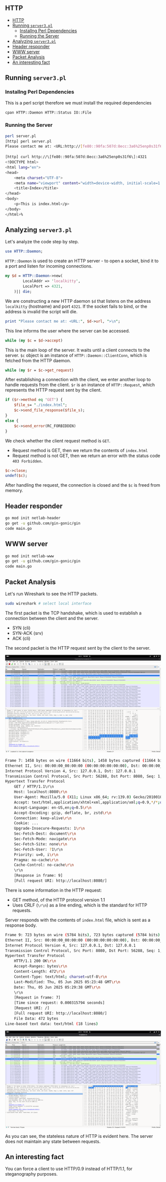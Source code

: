 ## HTTP

- [HTTP](#http)
- [Running `server3.pl`](#running-server3pl)
  - [Installng Perl Dependencies](#installng-perl-dependencies)
  - [Running the Server](#running-the-server)
- [Analyzing `server3.pl`](#analyzing-server3pl)
- [Header responder](#header-responder)
- [WWW server](#www-server)
- [Packet Analysis](#packet-analysis)
- [An interesting fact](#an-interesting-fact)

## Running `server3.pl` 

### Installng Perl Dependencies

This is a perl script therefore we must install the required dependencies

```bash
cpan HTTP::Daemon HTTP::Status IO::File
```

### Running the Server

```bash
perl server.pl
[http] perl server.pl
Please contact me at: <URL:http://[fe80::90fa:507d:8ecc:3a6%25enp0s31f6]:4321/>

[http] curl http://\[fe80::90fa:507d:8ecc:3a6%25enp0s31f6\]:4321
<!DOCTYPE html>
<html lang="en">
<head>
    <meta charset="UTF-8">
    <meta name="viewport" content="width=device-width, initial-scale=1.0">
    <title>Index</title>
</head>
<body>
    <p>This is index.html</p>
</body>
</html>% 
```

## Analyzing `server3.pl`

Let's analyze the code step by step.

```perl
use HTTP::Daemon;
```

`HTTP::Daemon` is used to create an HTTP server - to open a socket, bind it to a port and listen for incoming connections.

```perl
my $d = HTTP::Daemon->new(
        LocalAddr => 'localkitty',
        LocalPort => 4321,
    )|| die;
```

We are constructing a new HTTP daemon `$d` that listens on the address `localkitty` (hostname) and port `4321`. If the socket fails to bind, or the address is invalid the script will die.

```perl
print "Please contact me at: <URL:", $d->url, ">\n";
```

This line informs the user where the server can be accessed.

```perl
while (my $c = $d->accept)
```

This is the main loop of the server. It waits until a client connects to the server.
`$c` object is an instance of `HTTP::Daemon::ClientConn`, which is fetched from the HTTP daemon.

```perl
while (my $r = $c->get_request)
```

After establishing a connection with the client, we enter another loop to handle requests from the client. 
`$r` is an instance of `HTTP::Request`, which represents the HTTP request sent by the client.

```perl
if ($r->method eq 'GET') {    
    $file_s= "./index.html";
    $c->send_file_response($file_s);
}
else {
    $c->send_error(RC_FORBIDDEN)
}
```

We check whether the client request method is `GET`. 
- Request method is GET, then we return the contents of `index.html`
- Request method is not GET, then we return an error with the status code `403 Forbidden`.

```perl
$c->close;
undef($c);
```

After handling the request, the connection is closed and the `$c` is freed from memory.

## Header responder

```bash
go mod init netlab-header
go get -u github.com/gin-gonic/gin
code main.go
```

## WWW server

```bash
go mod init netlab-www
go get -u github.com/gin-gonic/gin
code main.go
```

## Packet Analysis

Let's run Wireshark to see the HTTP packets.

```bash
sudo wireshark # select local interface
```

The first packet is the TCP handshake, which is used to establish a connection between the client and the server.
- SYN (cli)
- SYN-ACK (srv)
- ACK (cli)

The second packet is the HTTP request sent by the client to the server.

![GET /HTTP/1.1](wireshark.png)

```bash
Frame 7: 1458 bytes on wire (11664 bits), 1458 bytes captured (11664 bits) on interface lo, id 0
Ethernet II, Src: 00:00:00_00:00:00 (00:00:00:00:00:00), Dst: 00:00:00_00:00:00 (00:00:00:00:00:00)
Internet Protocol Version 4, Src: 127.0.0.1, Dst: 127.0.0.1
Transmission Control Protocol, Src Port: 56288, Dst Port: 8080, Seq: 1, Ack: 1, Len: 1392
Hypertext Transfer Protocol
    GET / HTTP/1.1\r\n
    Host: localhost:8080\r\n
    User-Agent: Mozilla/5.0 (X11; Linux x86_64; rv:139.0) Gecko/20100101 Firefox/139.0\r\n
    Accept: text/html,application/xhtml+xml,application/xml;q=0.9,*/*;q=0.8\r\n
    Accept-Language: en-US,en;q=0.5\r\n
    Accept-Encoding: gzip, deflate, br, zstd\r\n
    Connection: keep-alive\r\n
    Cookie: ...
    Upgrade-Insecure-Requests: 1\r\n
    Sec-Fetch-Dest: document\r\n
    Sec-Fetch-Mode: navigate\r\n
    Sec-Fetch-Site: none\r\n
    Sec-Fetch-User: ?1\r\n
    Priority: u=0, i\r\n
    Pragma: no-cache\r\n
    Cache-Control: no-cache\r\n
    \r\n
    [Response in frame: 9]
    [Full request URI: http://localhost:8080/]
```

There is some information in the HTTP request:
- GET method, of the HTTP protocol version 1.1
- Uses CRLF (`\r\n`) as a line ending, which is the standard for HTTP requests.

Server responds with the contents of `index.html` file, which is sent as a response body.

```bash
Frame 9: 723 bytes on wire (5784 bits), 723 bytes captured (5784 bits) on interface lo, id 0
Ethernet II, Src: 00:00:00_00:00:00 (00:00:00:00:00:00), Dst: 00:00:00_00:00:00 (00:00:00:00:00:00)
Internet Protocol Version 4, Src: 127.0.0.1, Dst: 127.0.0.1
Transmission Control Protocol, Src Port: 8080, Dst Port: 56288, Seq: 1, Ack: 1393, Len: 657
Hypertext Transfer Protocol
    HTTP/1.1 200 OK\r\n
    Accept-Ranges: bytes\r\n
    Content-Length: 472\r\n
    Content-Type: text/html; charset=utf-8\r\n
    Last-Modified: Thu, 05 Jun 2025 05:23:48 GMT\r\n
    Date: Thu, 05 Jun 2025 05:29:38 GMT\r\n
    \r\n
    [Request in frame: 7]
    [Time since request: 0.000315794 seconds]
    [Request URI: /]
    [Full request URI: http://localhost:8080/]
    File Data: 472 bytes
Line-based text data: text/html (18 lines)
```

![HTTP Response Status OK](wireshark2.png)

As you can see, the stateless nature of HTTP is evident here. The server does not maintain any state between requests.

## An interesting fact

You can force a client to use HTTP/0.9 instead of HTTP/1.1, for steganography purposes.